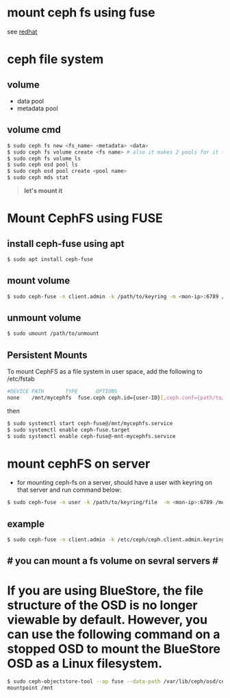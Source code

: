 # mount ceph fs using fuse
see [redhat](https://access.redhat.com/documentation/en-us/red_hat_ceph_storage/2/html/ceph_file_system_guide_technology_preview/mounting_and_unmounting_ceph_file_systems)

# ceph file system
## volume
- data pool
- metadata pool
## volume cmd
```bash
$ sudo ceph fs new <fs_name> <metadata> <data>
$ sudo ceph fs volume create <fs name> # also it makes 2 pools for it too
$ sudo ceph fs volume ls
$ sudo ceph osd pool ls
$ sudo ceph osd pool create <pool name>
$ sudo ceph mds stat
```
> **let's mount it**
# Mount CephFS using FUSE
## install ceph-fuse using apt
```bash
$ sudo apt install ceph-fuse
```
## mount volume
```bash
$ sudo ceph-fuse -n client.admin -k /path/to/keyring -m <mon-ip>:6789 /path/to/mount # default port of monitor
```
## unmount volume
```bash
$ sudo umount /path/to/unmount
```
## Persistent Mounts
To mount CephFS as a file system in user space, add the following to /etc/fstab
```bash
#DEVICE PATH       TYPE      OPTIONS
none    /mnt/mycephfs  fuse.ceph ceph.id={user-ID}[,ceph.conf={path/to/conf.conf}],_netdev,defaults  0 0
```
then 
```bash
$ sudo systemctl start ceph-fuse@/mnt/mycephfs.service
$ sudo systemctl enable ceph-fuse.target
$ sudo systemctl enable ceph-fuse@-mnt-mycephfs.service
```

# mount cephFS on server
- for mounting ceph-fs on a server, should have a user with keyring on that server and run command below:
```bash
$ sudo ceph-fuse -n user -k /path/to/keyring/file  -m <mon-ip>:6789 /mount/point
```
## example
```bash
$ sudo ceph-fuse -n client.admin -k /etc/ceph/ceph.client.admin.keyring -m 192.168.xxx.xxx:6789 /data
```
## # **you can mount a fs volume on sevral servers** \#


# If you are using BlueStore, the file structure of the OSD is no longer viewable by default. However, you can use the following command on a stopped OSD to mount the BlueStore OSD as a Linux filesystem.
```bash
$ sudo ceph-objectstore-tool --op fuse --data-path /var/lib/ceph/osd/ceph-0 --
mountpoint /mnt
```
